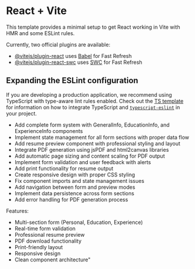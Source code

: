 # React + Vite

This template provides a minimal setup to get React working in Vite with HMR and some ESLint rules.

Currently, two official plugins are available:

- [@vitejs/plugin-react](https://github.com/vitejs/vite-plugin-react/blob/main/packages/plugin-react) uses [Babel](https://babeljs.io/) for Fast Refresh
- [@vitejs/plugin-react-swc](https://github.com/vitejs/vite-plugin-react/blob/main/packages/plugin-react-swc) uses [SWC](https://swc.rs/) for Fast Refresh

## Expanding the ESLint configuration

If you are developing a production application, we recommend using TypeScript with type-aware lint rules enabled. Check out the [TS template](https://github.com/vitejs/vite/tree/main/packages/create-vite/template-react-ts) for information on how to integrate TypeScript and [`typescript-eslint`](https://typescript-eslint.io) in your project.

- Add complete form system with GeneralInfo, EducationInfo, and ExperienceInfo components
- Implement state management for all form sections with proper data flow
- Add resume preview component with professional styling and layout
- Integrate PDF generation using jsPDF and html2canvas libraries
- Add automatic page sizing and content scaling for PDF output
- Implement form validation and user feedback with alerts
- Add print functionality for resume output
- Create responsive design with proper CSS styling
- Fix component imports and state management issues
- Add navigation between form and preview modes
- Implement data persistence across form sections
- Add error handling for PDF generation process

Features:
- Multi-section form (Personal, Education, Experience)
- Real-time form validation
- Professional resume preview
- PDF download functionality
- Print-friendly layout
- Responsive design
- Clean component architecture"